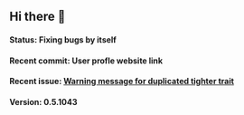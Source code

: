 ## Hi there 👋

#### Status: Fixing bugs by itself
#### Recent commit: User profle website link
#### Recent issue: [Warning message for duplicated tighter trait](https://github.com/funkyfreds/funkyfreds/issues/2)
#### Version: 0.5.1043
